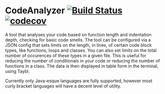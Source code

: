 # CodeAnalyzer [![Build Status](https://travis-ci.com/gabrielbarker/CodeAnalyzer.svg?branch=master)](https://travis-ci.com/gabrielbarker/CodeAnalyzer) [![codecov](https://codecov.io/gh/gabrielbarker/CodeAnalyzer/branch/master/graph/badge.svg)](https://codecov.io/gh/gabrielbarker/CodeAnalyzer)

A tool that analyses your code based on function length and indentation depth, checking for basic code smells. The tool can be configured via a JSON config that sets limits on the length, in lines, of certain code block types, like functions, loops and classes. You can also set limits on the total number of occurences of these types in a given file. This is useful for reducing the number of conditionals in your code or reducing the number of functions in a class. The data is then displayed in table form in the terminal, using Taybl.

Currently only Java-esque languages are fully supported, however most curly bracket languages will have a decent level of utility.
